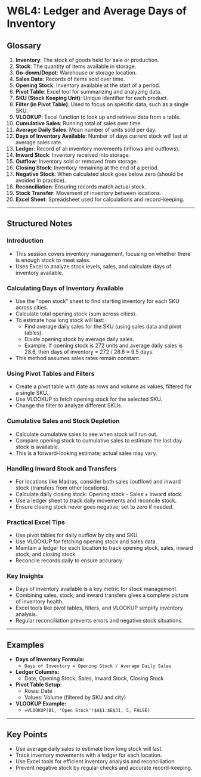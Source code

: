 # W6L4: Ledger and Average Days of Inventory

## Glossary

1. **Inventory**: The stock of goods held for sale or production.
2. **Stock**: The quantity of items available in storage.
3. **Go-down/Depot**: Warehouse or storage location.
4. **Sales Data**: Records of items sold over time.
5. **Opening Stock**: Inventory available at the start of a period.
6. **Pivot Table**: Excel tool for summarizing and analyzing data.
7. **SKU (Stock Keeping Unit)**: Unique identifier for each product.
8. **Filter (in Pivot Table)**: Used to focus on specific data, such as a single SKU.
9. **VLOOKUP**: Excel function to look up and retrieve data from a table.
10. **Cumulative Sales**: Running total of sales over time.
11. **Average Daily Sales**: Mean number of units sold per day.
12. **Days of Inventory Available**: Number of days current stock will last at average sales rate.
13. **Ledger**: Record of all inventory movements (inflows and outflows).
14. **Inward Stock**: Inventory received into storage.
15. **Outflow**: Inventory sold or removed from storage.
16. **Closing Stock**: Inventory remaining at the end of a period.
17. **Negative Stock**: When calculated stock goes below zero (should be avoided in practice).
18. **Reconciliation**: Ensuring records match actual stock.
19. **Stock Transfer**: Movement of inventory between locations.
20. **Excel Sheet**: Spreadsheet used for calculations and record-keeping.

---

## Structured Notes

### Introduction

- This session covers inventory management, focusing on whether there is enough stock to meet sales.
- Uses Excel to analyze stock levels, sales, and calculate days of inventory available.

### Calculating Days of Inventory Available

- Use the "open stock" sheet to find starting inventory for each SKU across cities.
- Calculate total opening stock (sum across cities).
- To estimate how long stock will last:
  - Find average daily sales for the SKU (using sales data and pivot tables).
  - Divide opening stock by average daily sales.
  - Example: If opening stock is 272 units and average daily sales is 28.6, then days of inventory = 272 / 28.6 ≈ 9.5 days.
- This method assumes sales rates remain constant.

### Using Pivot Tables and Filters

- Create a pivot table with date as rows and volume as values, filtered for a single SKU.
- Use VLOOKUP to fetch opening stock for the selected SKU.
- Change the filter to analyze different SKUs.

### Cumulative Sales and Stock Depletion

- Calculate cumulative sales to see when stock will run out.
- Compare opening stock to cumulative sales to estimate the last day stock is available.
- This is a forward-looking estimate; actual sales may vary.

### Handling Inward Stock and Transfers

- For locations like Madras, consider both sales (outflow) and inward stock (transfers from other locations).
- Calculate daily closing stock: Opening stock - Sales + Inward stock.
- Use a ledger sheet to track daily movements and reconcile stock.
- Ensure closing stock never goes negative; set to zero if needed.

### Practical Excel Tips

- Use pivot tables for daily outflow by city and SKU.
- Use VLOOKUP for fetching opening stock and sales data.
- Maintain a ledger for each location to track opening stock, sales, inward stock, and closing stock.
- Reconcile records daily to ensure accuracy.

### Key Insights

- Days of inventory available is a key metric for stock management.
- Combining sales, stock, and inward transfers gives a complete picture of inventory health.
- Excel tools like pivot tables, filters, and VLOOKUP simplify inventory analysis.
- Regular reconciliation prevents errors and negative stock situations.

---

## Examples

- **Days of Inventory Formula:**
  - `Days of Inventory = Opening Stock / Average Daily Sales`
- **Ledger Columns:**
  - Date, Opening Stock, Sales, Inward Stock, Closing Stock
- **Pivot Table Setup:**
  - Rows: Date
  - Values: Volume (filtered by SKU and city)
- **VLOOKUP Example:**
  - `=VLOOKUP(B1, 'Open Stock'!$A$1:$E$31, 5, FALSE)`

---

## Key Points

- Use average daily sales to estimate how long stock will last.
- Track inventory movements with a ledger for each location.
- Use Excel tools for efficient inventory analysis and reconciliation.
- Prevent negative stock by regular checks and accurate record-keeping.
